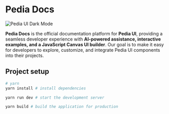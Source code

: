 # Pedia Docs

![Pedia UI Dark Mode](https://github.com/Pedia-UI/Pedia-UI/blob/develop/packages/docs/src/assets/design/pedia-ui-design.jpg)

**Pedia Docs** is the official documentation platform for **Pedia UI**,
providing a seamless developer experience with **AI-powered assistance,
interactive examples, and a JavaScript Canvas UI builder**. Our goal is to make
it easy for developers to explore, customize, and integrate Pedia UI components
into their projects.

## Project setup

```bash
# yarn
yarn install # install dependencies

yarn run dev # start the development server

yarn build # build the application for production
```
